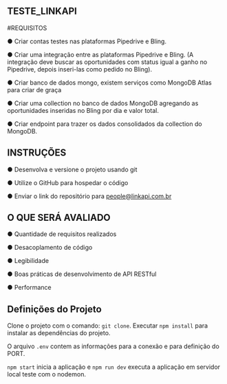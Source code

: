 ## TESTE_LINKAPI
#REQUISITOS

● Criar contas testes nas plataformas Pipedrive e Bling.

● Criar uma integração entre as plataformas Pipedrive e Bling. (A integração deve buscar as oportunidades com status igual a ganho no Pipedrive, depois inseri-las como pedido no Bling).

● Criar banco de dados mongo, existem serviços como MongoDB Atlas para criar de graça

● Criar uma collection no banco de dados MongoDB agregando as oportunidades inseridas no Bling por dia e valor total.

● Criar endpoint para trazer os dados consolidados da collection do MongoDB.



## INSTRUÇÕES

● Desenvolva e versione o projeto usando git

● Utilize o GitHub para hospedar o código

● Enviar o link do repositório para people@linkapi.com.br



## O QUE SERÁ AVALIADO

● Quantidade de requisitos realizados

● Desacoplamento de código

● Legibilidade

● Boas práticas de desenvolvimento de API RESTful

● Performance 

## Definições do Projeto
Clone o projeto com o comando: `git clone`.
Executar `npm install` para instalar as dependências do projeto.

O arquivo `.env` contem as informações para a conexão e para definição do PORT.

`npm start` inicia a aplicação e `npm run dev` executa a aplicação em servidor local teste com o nodemon.



